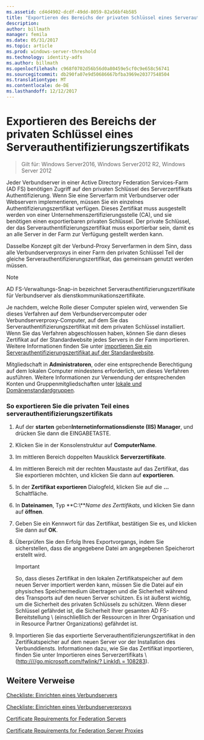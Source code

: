 ```yaml
---
ms.assetid: cd4d4902-dcdf-49dd-8059-82a56bf4b585
title: "Exportieren des Bereichs der privaten Schlüssel eines Serverauthentifizierungszertifikats"
description: 
author: billmath
manager: femila
ms.date: 05/31/2017
ms.topic: article
ms.prod: windows-server-threshold
ms.technology: identity-adfs
ms.author: billmath
ms.openlocfilehash: c968f0702d56b56d0a80459e5cf0c9e658c56741
ms.sourcegitcommit: db290fa07e9d50686667bfba3969e20377548504
ms.translationtype: MT
ms.contentlocale: de-DE
ms.lasthandoff: 12/12/2017
---
```

# <a name="export-the-private-key-portion-of-a-server-authentication-certificate"></a>Exportieren des Bereichs der privaten Schlüssel eines Serverauthentifizierungszertifikats

>Gilt für: Windows Server2016, Windows Server2012 R2, Windows Server 2012

Jeder Verbundserver in einer Active Directory Federation Services-Farm \(AD FS\) benötigen Zugriff auf den privaten Schlüssel des Serverzertifikats Authentifizierung. Wenn Sie eine Serverfarm mit Verbundserver oder Webservern implementieren, müssen Sie ein einzelnes Authentifizierungszertifikat verfügen. Dieses Zertifikat muss ausgestellt werden von einer Unternehmenszertifizierungsstelle \(CA\), und sie benötigen einen exportierbaren privaten Schlüssel. Der private Schlüssel, der das Serverauthentifizierungszertifikat muss exportierbar sein, damit es an alle Server in der Farm zur Verfügung gestellt werden kann.  
  
Dasselbe Konzept gilt der Verbund-Proxy Serverfarmen in dem Sinn, dass alle Verbundserverproxys in einer Farm den privaten Schlüssel Teil der gleiche Serverauthentifizierungszertifikat, das gemeinsam genutzt werden müssen.  
  
> [!NOTE]  
> AD FS-Verwaltungs-Snap-in bezeichnet Serverauthentifizierungszertifikate für Verbundserver als dienstkommunikationszertifikate.  
  
Je nachdem, welche Rolle dieser Computer spielen wird, verwenden Sie dieses Verfahren auf dem Verbundservercomputer oder Verbundserverproxy-Computer, auf dem Sie das Serverauthentifizierungszertifikat mit dem privaten Schlüssel installiert. Wenn Sie das Verfahren abgeschlossen haben, können Sie dann dieses Zertifikat auf der Standardwebsite jedes Servers in der Farm importieren. Weitere Informationen finden Sie unter [importieren Sie ein Serverauthentifizierungszertifikat auf der Standardwebsite](Import-a-Server-Authentication-Certificate-to-the-Default-Web-Site.md).  
  
Mitgliedschaft in **Administratoren**, oder eine entsprechende Berechtigung auf dem lokalen Computer mindestens erforderlich, um dieses Verfahren ausführen.  Weitere Informationen zur Verwendung der entsprechenden Konten und Gruppenmitgliedschaften unter [lokale und Domänenstandardgruppen](https://go.microsoft.com/fwlink/?LinkId=83477).   
  
### <a name="to-export-the-private-key-portion-of-a-server-authentication-certificate"></a>So exportieren Sie die privaten Teil eines serverauthentifizierungszertifikats  
  
1.  Auf der **starten** geben**Internetinformationsdienste \(IIS\) Manager**, und drücken Sie dann die EINGABETASTE.  
  
2.  Klicken Sie in der Konsolenstruktur auf **ComputerName**.  
  
3.  Im mittleren Bereich doppelten Mausklick **Serverzertifikate**.  
  
4.  Im mittleren Bereich mit der rechten Maustaste auf das Zertifikat, das Sie exportieren möchten, und klicken Sie dann auf **exportieren**.  
  
5.  In der **Zertifikat exportieren** Dialogfeld, klicken Sie auf die **...** Schaltfläche.  
  
6.  In **Dateinamen**, Typ **C:\\***Name des Zerttifikats*, und klicken Sie dann auf **öffnen**.  
  
7.  Geben Sie ein Kennwort für das Zertifikat, bestätigen Sie es, und klicken Sie dann auf **OK**.  
  
8.  Überprüfen Sie den Erfolg Ihres Exportvorgangs, indem Sie sicherstellen, dass die angegebene Datei am angegebenen Speicherort erstellt wird.  
  
    > [!IMPORTANT]  
    > So, dass dieses Zertifikat in den lokalen Zertifikatspeicher auf dem neuen Server importiert werden kann, müssen Sie die Datei auf ein physisches Speichermedium übertragen und die Sicherheit während des Transports auf den neuen Server schützen. Es ist äußerst wichtig, um die Sicherheit des privaten Schlüssels zu schützen. Wenn dieser Schlüssel gefährdet ist, die Sicherheit Ihrer gesamten AD FS-Bereitstellung \ (einschließlich der Ressourcen in Ihrer Organisation und in Resource Partner Organizations\) gefährdet ist.  
  
9. Importieren Sie das exportierte Serverauthentifizierungszertifikat in den Zertifikatspeicher auf dem neuen Server vor der Installation des Verbunddiensts. Informationen dazu, wie Sie das Zertifikat importieren, finden Sie unter Importieren eines Serverzertifikats \ ([http:///\/go.microsoft.com\/fwlink\/? LinkId\ = 108283](https://go.microsoft.com/fwlink/?LinkId=108283)\).  
  
## <a name="additional-references"></a>Weitere Verweise  
[Checkliste: Einrichten eines Verbundservers](Checklist--Setting-Up-a-Federation-Server.md)  
  
[Checkliste: Einrichten eines Verbundserverproxys](Checklist--Setting-Up-a-Federation-Server-Proxy.md)  
  
[Certificate Requirements for Federation Servers](https://technet.microsoft.com/library/dd807040.aspx)  
  
[Certificate Requirements for Federation Server Proxies](https://technet.microsoft.com/library/dd807054.aspx)  
  

